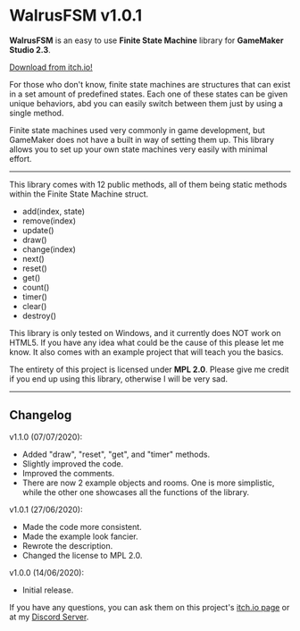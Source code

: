 # WalrusFSM v1.0.1

**WalrusFSM** is an easy to use **Finite State Machine** library for **GameMaker Studio 2.3**.

[Download from itch.io!](https://mors-games.itch.io/WalrusFSM)

For those who don't know, finite state machines are structures that can exist in a set amount of predefined states. Each one of these states can be given unique behaviors, abd you can easily switch between them just by using a single method.

Finite state machines used very commonly in game development, but GameMaker does not have a built in way of setting them up. This library allows you to set up your own state machines very easily with minimal effort.

---

This library comes with 12 public methods, all of them being static methods within the Finite State Machine struct.
- add(index, state)
- remove(index)
- update()
- draw()
- change(index)
- next()
- reset()
- get()
- count()
- timer()
- clear()
- destroy()

This library is only tested on Windows, and it currently does NOT work on HTML5. If you have any idea what could be the cause of this please let me know. It also comes with an example project that will teach you the basics.

The entirety of this project is licensed under **MPL 2.0**. Please give me credit if you end up using this library, otherwise I will be very sad.

---

## Changelog
v1.1.0 (07/07/2020):
- Added "draw", "reset", "get", and "timer" methods.
- Slightly improved the code.
- Improved the comments.
- There are now 2 example objects and rooms. One is more simplistic, while the other one showcases all the functions of the library.

v1.0.1 (27/06/2020):
- Made the code more consistent.
- Made the example look fancier.
- Rewrote the description.
- Changed the license to MPL 2.0.

v1.0.0 (14/06/2020):
- Initial release.

If you have any questions, you can ask them on this project's [itch.io page](https://mors-games.itch.io/WalrusFSM) or at my [Discord Server](https://discord.gg/4jgSARF).